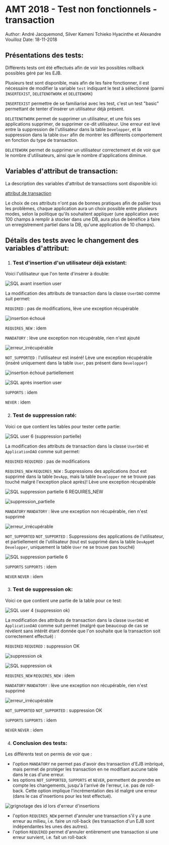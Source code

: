 # AMT 2018 - Test non fonctionnels - transaction



Author:  André Jacquemond, Silver Kameni Tchieko Hyacinthe et Alexandre Vouilloz
Date: 18-11-2018



## Présentations des tests:

Différents tests ont été effectués afin de voir les possibles rollback possibles géré par les EJB.

Plusieurs test sont disponible, mais afin de les faire fonctionner, il est nécessaire de modifier la variable `test` indiquant le test à sélectionné (parmi `INSERTEXIST`, `DELETENOTWORK` et `DELETEWORK`)

`INSERTEXIST` permettre de se familiarisé avec les test, c'est un test "basic" permettant de tenter d'insérer un utilisateur déjà présent.

`DELETENOTWORK` permet de supprimer un utilisateur, et une fois ses applications supprimer, de supprimer ce-dit utilisateur. Une erreur est levé entre la suppression de l'utilisateur dans la table `Developper`, et la suppression dans la table `User` afin de montrer les différents comportement en fonction du type de transaction.

`DELETEWORK` permet de supprimer un utilisateur correctement et de voir que le nombre d'utilisateurs, ainsi que le nombre d'applications diminue.



## Variables d'attribut de transaction:

La description des variables d'attribut de transactions sont disponible ici:

[attribut de transaction](https://docs.oracle.com/javaee/6/tutorial/doc/bncij.html)

Le choix de ces attributs n'ont pas de bonnes pratiques afin de pallier tous les problèmes, chaque application aura un choix possible entre plusieurs modes, selon la politique qu'ils souhaitent appliquer (une application avec 100 champs à remplir à stocker dans une DB, aura plus de bénéfice à faire un enregistrement partiel dans la DB, qu'une application de 10 champs).



## Détails des tests avec le changement des variables d'attribut:

1. ### Test d'insertion d'un utilisateur déjà existant:

Voici l'utilisateur que l'on tente d'insérer à double:

![SQL avant insertion user](https://github.com/andreheig/Projet_AMT/blob/master/Projet_AMT/.md/testNonFonctionnelsTransaction/SQLAvantInsertionUser.png)

La modification des attributs de transaction dans la classe `UserDAO` comme suit permet:

`REQUIRED` : pas de modifications, lève une exception récupérable

![insertion échoué](https://github.com/andreheig/Projet_AMT/blob/master/Projet_AMT/.md/testNonFonctionnelsTransaction/insertionEchoue.png)

`REQUIRES_NEW` : idem

`MANDATORY` : lève une exception non récupérable, rien n'est ajouté

![erreur_irrécupérable](https://github.com/andreheig/Projet_AMT/blob/master/Projet_AMT/.md/testNonFonctionnelsTransaction/erreurIrrecuperable.png)

`NOT_SUPPORTED` : l'utilisateur est inséré! Lève une exception récupérable (inséré uniquement dans la table `User`, pas présent dans `Developper`)

![insertion échoué partiellement](https://github.com/andreheig/Projet_AMT/blob/master/Projet_AMT/.md/testNonFonctionnelsTransaction/insertionEchouePartiellement.png)



![SQL après insertion user](https://github.com/andreheig/Projet_AMT/blob/master/Projet_AMT/.md/testNonFonctionnelsTransaction/SQLApresInsertionUser.png)

`SUPPORTS` : idem

`NEVER` : idem

2. ### Test de suppression raté:

Voici ce que contient les tables pour tester cette partie:

![SQL user 6 (suppression partielle)](https://github.com/andreheig/Projet_AMT/blob/master/Projet_AMT/.md/testNonFonctionnelsTransaction/SQLUser6(suppressionPartielle).png)

La modification des attributs de transaction dans la classe `UserDAO` et `ApplicationDAO` comme suit permet:

`REQUIRED` `REQUIRED` : pas de modifications

`REQUIRES_NEW` `REQUIRES_NEW` : Suppressions des applications (tout est supprimé dans la table `DevApp`, mais la table `Developper` ne se trouve pas touché malgré l'exception placé après)! Lève une exception récupérable

![SQL suppression partielle 6 REQUIRES_NEW](https://github.com/andreheig/Projet_AMT/blob/master/Projet_AMT/.md/testNonFonctionnelsTransaction/SQLSuppressionPartielle6REQUIRES_NEW.png)

![suppression_partielle](https://github.com/andreheig/Projet_AMT/blob/master/Projet_AMT/.md/testNonFonctionnelsTransaction/suppressionPartielle.png)

`MANDATORY` `MANDATORY` : lève une exception non récupérable, rien n'est supprimé

![erreur_irrécupérable](https://github.com/andreheig/Projet_AMT/blob/master/Projet_AMT/.md/testNonFonctionnelsTransaction/erreurIrrecuperable.png)

`NOT_SUPPORTED` `NOT_SUPPORTED` : Suppressions des applications de l'utilisateur, et partiellement de l'utilisateur (tout est supprimé dans la table `DevApp`et `Developper`, uniquement la table `User` ne se trouve pas touché)

![SQL suppression partielle 6](https://github.com/andreheig/Projet_AMT/blob/master/Projet_AMT/.md/testNonFonctionnelsTransaction/SQLSuppressionPartielle6.png)

`SUPPORTS` `SUPPORTS` : idem

`NEVER` `NEVER` : idem

3. ### Test de suppression ok:

Voici ce que contient une partie de la table pour ce test:

![SQL user 4 (suppression ok)](https://github.com/andreheig/Projet_AMT/blob/master/Projet_AMT/.md/testNonFonctionnelsTransaction/SQLUser4(suppressionOk).png)

La modification des attributs de transaction dans la classe `UserDAO` et `ApplicationDAO` comme suit permet (malgré que beaucoup de cas se révèlent sans intérêt étant donnée que l'on souhaite que la transaction soit correctement effectué) :

`REQUIRED` `REQUIRED` : suppression OK

![suppression ok](https://github.com/andreheig/Projet_AMT/blob/master/Projet_AMT/.md/testNonFonctionnelsTransaction/suppressionOk.png)

![SQL suppression ok](https://github.com/andreheig/Projet_AMT/blob/master/Projet_AMT/.md/testNonFonctionnelsTransaction/SQLSuppressionOk.png)

`REQUIRES_NEW` `REQUIRES_NEW` : idem

`MANDATORY` `MANDATORY` : lève une exception non récupérable, rien n'est supprimé

![erreur_irrécupérable](https://github.com/andreheig/Projet_AMT/blob/master/Projet_AMT/.md/testNonFonctionnelsTransaction/erreurIrrecuperable.png)

`NOT_SUPPORTED` `NOT_SUPPORTED` : suppression OK

`SUPPORTS` `SUPPORTS` : idem

`NEVER` `NEVER` : idem

4. ### Conclusion des tests:

Les différents test on permis de voir que : 

- l'option `MANDATORY` ne permet pas d'avoir des transaction d'EJB imbriqué, mais permet de protéger les transaction en ne modifiant aucune table dans le cas d'une erreur.
- les options `NOT_SUPPORTED`, `SUPPORTS` et `NEVER`, permettent de prendre en compte les changements, jusqu'à l'arrivé de l'erreur, i.e. pas de roll-back. Cette option implique l'incrémentation des id malgré une erreur (dans le cas d'insertions pour les test effectué).

![grignotage des id lors d'erreur d'insertions](https://github.com/andreheig/Projet_AMT/blob/master/Projet_AMT/.md/testNonFonctionnelsTransaction/grignotageId.png)

- l'option `REQUIRES_NEW` permet d'annuler une transaction s'il y a une erreur au milieu, i.e. faire un roll-back (les transaction d'un EJB sont indépendantes les unes des autres).
- l'option `REQUIRED` permet d'annuler entièrement une transaction si une erreur survient, i.e. fait un roll-back
